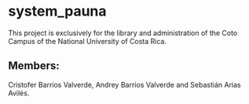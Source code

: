 # system_pauna
This project is exclusively for the library and administration of the Coto Campus of the National University of Costa Rica.
## Members:
Cristofer Barrios Valverde, Andrey Barrios Valverde and Sebastián Arias Avilés.
